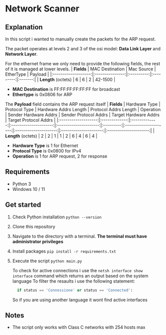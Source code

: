 # Network Scanner

## Explanation

In this script i wanted to manually create the packets for the ARP request.

The packet operates at levels 2 and 3 of the osi model: **Data Link Layer** and **Network Layer**.

For the ethernet frame we only need to provide the following fields, the rest of it is managed at lower levels.
|      **Fields**     | MAC Destination | Mac Source | EtherType | Payload |
|:-------------------:|:---------------:|:----------:|:---------:|:-------:|
| **Length** (octets) |        6        |      6     |     2     | 42-1500 |

- **MAC Destination** is FF:FF:FF:FF:FF:FF for broadcast
- **Ethertype** is 0x0806 for ARP

The **Payload** field contains the ARP request itself
|      **Fields**     | Hardware Type | Protocol Type | Hardware Addrs Length | Protocol Addrs Length | Operation | Sender Hardware Addrs | Sender Protocol Addrs | Target Hardware Addrs | Target Protocol Addrs |
|:-------------------:|:-------------:|:-------------:|:---------------------:|:---------------------:|:---------:|:---------------------:|:---------------------:|:---------------------:|:---------------------:|
| **Length** (octets) |       2       |       2       |           1           |           1           |     2     |           6           |           4           |           6           |           4           |

- **Hardware Type** is 1 for Ethernet
- **Protocol Type** is 0x0800 for IPv4
- **Operation** is 1 for ARP request, 2 for response

## Requirements
- Python 3
- Windows 10 / 11

## Get started

1. Check Python installation `python --version`
2. Clone this repository
3. Navigate to the directory with a terminal. **The terminal must have administrator privileges**
4. Install packages ``pip install -r requirements.txt``
5. Execute the script `python main.py`
   
      To check for active connections i use the `netsh interface show interface` command which returns an output based on the system language
      To filter the resaults i use the following statement:
      ```python
        if status == 'Connessione' or status == 'Connected':
      ```
      So if you are using another language it wont find active interfaces

## Notes
- The script only works with Class C networks with 254 hosts max